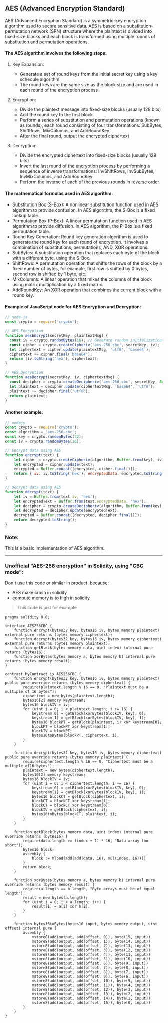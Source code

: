 ## AES (Advanced Encryption Standard)
AES (Advanced Encryption Standard) is a symmetric-key encryption algorithm used to secure sensitive data. 
AES is based on a substitution-permutation network (SPN) structure where the plaintext is divided into fixed-size blocks and 
each block is transformed using multiple rounds of substitution and permutation operations.

#### The AES algorithm involves the following steps:

1. Key Expansion:
   - Generate a set of round keys from the initial secret key using a key schedule algorithm
   - The round keys are the same size as the block size and are used in each round of the encryption process

2. Encryption:
   - Divide the plaintext message into fixed-size blocks (usually 128 bits)
   - Add the round key to the first block
   - Perform a series of substitution and permutation operations (known as rounds), each round consisting of four transformations: SubBytes, ShiftRows, MixColumns, and AddRoundKey
   - After the final round, output the encrypted ciphertext
   
3. Decryption:
   - Divide the encrypted ciphertext into fixed-size blocks (usually 128 bits)
   - Invert the last round of the encryption process by performing a sequence of inverse transformations: InvShiftRows, InvSubBytes, InvMixColumns, and AddRoundKey
   - Perform the inverse of each of the previous rounds in reverse order
   
#### The mathematical formulas used in AES algorithm:

- Substitution Box (S-Box): A nonlinear substitution function used in AES algorithm to provide confusion. In AES algorithm, the S-Box is a fixed lookup table.
- Permutation Box (P-Box): A linear permutation function used in AES algorithm to provide diffusion. In AES algorithm, the P-Box is a fixed permutation table.
- Round Key Generation: Round key generation algorithm is used to generate the round key for each round of encryption. It involves a combination of substitutions, permutations, AND, XOR operations.
- SubBytes: A substitution operation that replaces each byte of the block with a different byte, using the S-Box.
- ShiftRows: A permutation operation that shifts the rows of the block by a fixed number of bytes, for example, first row is shifted by 0 bytes, second row is shifted by 1 byte, etc.
- MixColumns: A linear operation that mixes the columns of the block using matrix multiplication by a fixed matrix.
- AddRoundKey: An XOR operation that combines the current block with a round key.

#### Example of JavaScript code for AES Encryption and Decryption:

```js
// node-js
const crypto = require('crypto');

// AES Encryption
function aesEncrypt(secretKey, plaintextMsg) {
  const iv = crypto.randomBytes(16); // Generate random initialization vector
  const cipher = crypto.createCipheriv('aes-256-cbc', secretKey, iv);
  let ciphertext = cipher.update(plaintextMsg, 'utf8', 'base64');
  ciphertext += cipher.final('base64');
  return [iv.toString('hex'), ciphertext];
}

// AES Decryption
function aesDecrypt(secretKey, iv, ciphertextMsg) {
  const decipher = crypto.createDecipheriv('aes-256-cbc', secretKey, Buffer.from(iv, 'hex'));
  let plaintext = decipher.update(ciphertextMsg, 'base64', 'utf8');
  plaintext += decipher.final('utf8');
  return plaintext;
}
```

#### Another example:
```js
// nodejs
const crypto = require('crypto');
const algorithm = 'aes-256-cbc';
const key = crypto.randomBytes(32);
const iv = crypto.randomBytes(16); 

// Encrypt data using AES
function encrypt(text) {
    let cipher = crypto.createCipheriv(algorithm, Buffer.from(key), iv);
    let encrypted = cipher.update(text);
    encrypted = Buffer.concat([encrypted, cipher.final()]);
    return { iv: iv.toString('hex'), encryptedData: encrypted.toString('hex') };
} 

// Decrypt data using AES
function decrypt(text) {
    let iv = Buffer.from(text.iv, 'hex');
    let encryptedText = Buffer.from(text.encryptedData, 'hex');
    let decipher = crypto.createDecipheriv(algorithm, Buffer.from(key), iv);
    let decrypted = decipher.update(encryptedText);
    decrypted = Buffer.concat([decrypted, decipher.final()]);
    return decrypted.toString();
}
```
### Note: 
This is a basic implementation of AES algorithm.

---

### Unofficial "AES-256 encryption" in Solidity, using "CBC mode":
Don't use this code or similar in product, because:
- AES make crash in solidity
- compute memory is to high in solidity

> This code is just for example

```solidity
pragma solidity 0.8;

interface AES256CBC {
    function encrypt(bytes32 key, bytes16 iv, bytes memory plaintext) external pure returns (bytes memory ciphertext);
    function decrypt(bytes32 key, bytes16 iv, bytes memory ciphertext) external pure returns (bytes memory plaintext);
    function getBlock(bytes memory data, uint index) internal pure returns (bytes16);
    function xorBytes(bytes memory a, bytes memory b) internal pure returns (bytes memory result);
}

contract MyContract is AES256CBC {
    function encrypt(bytes32 key, bytes16 iv, bytes memory plaintext) public pure override returns (bytes memory ciphertext) {
        require(plaintext.length % 16 == 0, "Plaintext must be a multiple of 16 bytes");
        ciphertext = new bytes(plaintext.length);
        bytes16[2] memory keystream;
        bytes16 blockIV = iv;
        for (uint i = 0; i < plaintext.length; i += 16) {
            keystream[0] = getBlock(xorBytes(blockIV, key), 0);
            keystream[1] = getBlock(xorBytes(blockIV, key), 1);
            bytes16 blockPT = getBlock(plaintext, i) xor keystream[0];
            blockPT = blockPT xor keystream[1];
            blockIV = blockPT;
            bytes16toBytes(blockPT, ciphertext, i);
        }
    }

    function decrypt(bytes32 key, bytes16 iv, bytes memory ciphertext) public pure override returns (bytes memory plaintext) {
        require(ciphertext.length % 16 == 0, "Ciphertext must be a multiple of16 bytes");
        plaintext = new bytes(ciphertext.length);
        bytes16[2] memory keystream;
        bytes16 blockIV = iv;
        for (uint i = 0; i < ciphertext.length; i += 16) {
            keystream[0] = getBlock(xorBytes(blockIV, key), 0);
            keystream[1] = getBlock(xorBytes(blockIV, key), 1);
            bytes16 blockCT = getBlock(ciphertext, i);
            blockCT = blockCT xor keystream[1];
            blockCT = blockCT xor keystream[0];
            blockIV = getBlock(ciphertext, i);
            bytes16toBytes(blockCT, plaintext, i);
        }
    }

    function getBlock(bytes memory data, uint index) internal pure override returns (bytes16) {
        require(data.length >= (index + 1) * 16, "Data array too short");
        bytes16 block;
        assembly {
            block := mload(add(add(data, 16), mul(index, 16))))
        }
        return block;
    }

    function xorBytes(bytes memory a, bytes memory b) internal pure override returns (bytes memory result) {
        require(a.length == b.length, "Byte arrays must be of equal length");
        result = new bytes(a.length);
        for (uint i = 0; i < a.length; i++) {
            result[i] = a[i] xor b[i];
        }
    }

    function bytes16toBytes(bytes16 input, bytes memory output, uint offset) internal pure {
        assembly {
            mstore8(add(output, add(offset, 0)), byte(15, input))
            mstore8(add(output, add(offset, 1)), byte(14, input))
            mstore8(add(output, add(offset, 2)), byte(13, input))
            mstore8(add(output, add(offset, 3)), byte(12, input))
            mstore8(add(output, add(offset, 4)), byte(11, input))
            mstore8(add(output, add(offset, 5)), byte(10, input))
            mstore8(add(output, add(offset, 6)), byte(9, input))
            mstore8(add(output, add(offset, 7)), byte(8, input))
            mstore8(add(output, add(offset, 8)), byte(7, input))
            mstore8(add(output, add(offset, 9)), byte(6, input))
            mstore8(add(output, add(offset, 10)), byte(5, input))
            mstore8(add(output, add(offset, 11)), byte(4, input))
            mstore8(add(output, add(offset, 12)), byte(3, input))
            mstore8(add(output, add(offset, 13)), byte(2, input))
            mstore8(add(output, add(offset, 14)), byte(1, input))
            mstore8(add(output, add(offset, 15)), byte(0, input))
        }
    }
}
```
